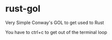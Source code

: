 # rust-gol

Very Simple Conway's GOL to get used to Rust

You have to ctrl+c to get out of the terminal loop
